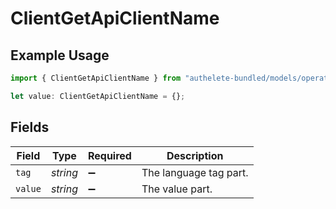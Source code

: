 # ClientGetApiClientName

## Example Usage

```typescript
import { ClientGetApiClientName } from "authelete-bundled/models/operations";

let value: ClientGetApiClientName = {};
```

## Fields

| Field                  | Type                   | Required               | Description            |
| ---------------------- | ---------------------- | ---------------------- | ---------------------- |
| `tag`                  | *string*               | :heavy_minus_sign:     | The language tag part. |
| `value`                | *string*               | :heavy_minus_sign:     | The value part.        |